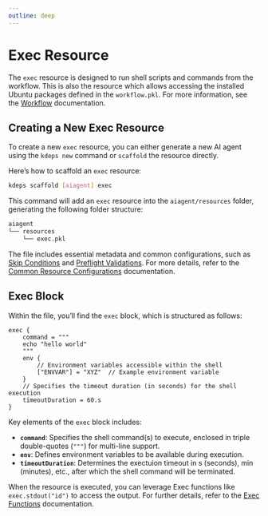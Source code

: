 ```yaml
---
outline: deep
---
```


# Exec Resource

The `exec` resource is designed to run shell scripts and commands from the workflow. This is also the resource which
allows accessing the installed Ubuntu packages defined in the `workflow.pkl`. For more information, see the
[Workflow](../configuration/workflow.md) documentation.

## Creating a New Exec Resource

To create a new `exec` resource, you can either generate a new AI agent using the `kdeps new` command or `scaffold` the
resource directly.

Here’s how to scaffold an `exec` resource:

```bash
kdeps scaffold [aiagent] exec
```

This command will add an `exec` resource into the `aiagent/resources` folder, generating the following folder structure:

```bash
aiagent
└── resources
    └── exec.pkl
```

The file includes essential metadata and common configurations, such as [Skip Conditions](../resources/skip) and
[Preflight Validations](../resources/validations). For more details, refer to the [Common Resource
Configurations](../resources/resources#common-resource-configurations) documentation.

## Exec Block

Within the file, you’ll find the `exec` block, which is structured as follows:

```apl
exec {
    command = """
    echo "hello world"
    """
    env {
        // Environment variables accessible within the shell
        ["ENVVAR"] = "XYZ"  // Example environment variable
    }
    // Specifies the timeout duration (in seconds) for the shell execution
    timeoutDuration = 60.s
}
```

Key elements of the `exec` block includes:

- **`command`**: Specifies the shell command(s) to execute, enclosed in triple double-quotes (`"""`) for multi-line support.
- **`env`**: Defines environment variables to be available during execution.
- **`timeoutDuration`**: Determines the exectuion timeout in s (seconds), min (minutes), etc., after which the shell command will be terminated.

When the resource is executed, you can leverage Exec functions like `exec.stdout("id")` to access the output. For
further details, refer to the [Exec Functions](../resources/functions.md#exec-resource-functions) documentation.
